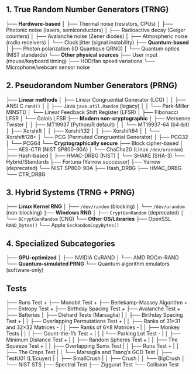 ## 1. True Random Number Generators (TRNG)
├── **Hardware-based**
│   ├── Thermal noise (resistors, CPUs)
│   ├── Photonic noise (lasers, semiconductors)
│   ├── Radioactive decay (Geiger counters)
│   ├── Avalanche noise (Zener diodes)
│   ├── Atmospheric noise (radio receivers)
│   └── Clock jitter (signal instability)
├── **Quantum-based**
│   ├── Photon polarization (ID Quantique QRNG)
│   └── Quantum optics (NIST standards)
└── **Other physical sources**
├── User input (mouse/keyboard timing)
├── HDD/fan speed variations
└── Microphone/webcam sensor noise

## 2. Pseudorandom Number Generators (PRNG)
├── **Linear methods**
│   ├── Linear Congruential Generator (LCG)
│   │   ├── ANSI C `rand()`
│   │   ├── Java `java.util.Random` (legacy)
│   │   └── Park-Miller MINSTD
│   └── Linear Feedback Shift Register (LFSR)
│       ├── Fibonacci LFSR
│       └── Galois LFSR
├── **Modern non-cryptographic**
│   ├── Mersenne Twister
│   │   ├── MT19937 (Python/R default)
│   │   └── MT19937-64 (64-bit)
│   ├── Xorshift
│   │   ├── Xorshift32
│   │   ├── Xorshift64
│   │   └── Xorshift128+
│   └── PCG (Permuted Congruential Generator)
│       ├── PCG32
│       └── PCG64
└── **Cryptographically secure**
├── Block cipher-based
│   ├── AES-CTR (NIST SP800-90A)
│   └── ChaCha20 (Linux `/dev/urandom`)
├── Hash-based
│   ├── HMAC-DRBG (NIST)
│   └── SHAKE (SHA-3)
└── Hybrid/Standards
├── Fortuna (Yarrow successor)
├── Yarrow (deprecated)
└── NIST SP800-90A
├── Hash_DRBG
├── HMAC_DRBG
└── CTR_DRBG

## 3. Hybrid Systems (TRNG + PRNG)
├── **Linux Kernel RNG**
│   ├── `/dev/random` (blocking)
│   └── `/dev/urandom` (non-blocking)
├── **Windows RNG**
│   ├── `CryptGenRandom` (deprecated)
│   └── `BCryptGenRandom` (CNG)
└── **Other OS/Libraries**
├── OpenSSL `RAND_bytes()`
└── Apple `SecRandomCopyBytes()`

## 4. Specialized Subcategories
├── **GPU-optimized**
│   ├── NVIDIA CuRAND
│   └── AMD ROCm-RAND
└── **Quantum-simulated PRNG**
└── Quantum algorithm emulators (software-only)

## Tests
├── Runs Test +
├── Monobit Test +
├── Berlekamp-Massey Algorithm +
├── Entropy Test +
├── Birthday Spacing Test +
├── Avalanche Test +
├── Batteries
│   ├── Diehard Tests (Marsaglia)
|   │   ├── Birthday Spacing Test +
|   │   ├── Overlapping Permutations Test +
|   │   ├── Ranks of 31×31 and 32×32 Matrices -
|   │   ├── Ranks of 6×8 Matrices -
|   │   ├── Monkey Tests
|   │   |   ├── Count-the-1’s Test +
|   │   |   └── Parking Lot Test -
|   │   ├── Minimum Distance Test +
|   │   ├── Random Spheres Test +
|   │   ├── The Squeeze Test +
|   │   ├── Overlapping Sums Test
|   │   ├── Runs Test +
|   │   ├── The Craps Test
|   │   └── Marsaglia and Tsang’s GCD Test
│   ├── TestU01 (L’Ecuyer)
|   │   ├── SmallCrush
|   │   ├── Crush
|   │   └── BigCrush
│   └── NIST STS
├── Spectral Test
├── Ziggurat Test
└── Collision Test

